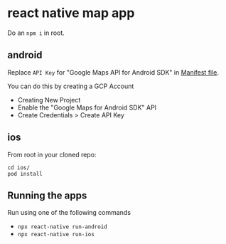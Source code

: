 # react native map app

Do an `npm i` in root.

##  android
Replace `API Key` for "Google Maps API for Android SDK" in [Manifest file](./android/app/src/debug/AndroidManifest.xml).

You can do this by creating a GCP Account 
- Creating New Project
- Enable the "Google Maps for Android SDK" API
- Create Credentials > Create API Key

## ios

From root in your cloned repo:

```
cd ios/
pod install
```

## Running the apps

Run using one of the following commands
- ``npx react-native run-android``
- ``npx react-native run-ios``
